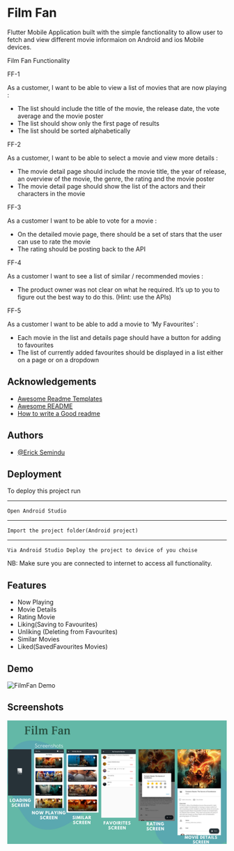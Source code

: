 
# Film Fan

Flutter Mobile Application built with the simple fanctionality
to allow user to fetch and view different movie informaion on Android and ios Mobile devices.

Film Fan Functionality 

FF-1

As a customer, I want to be able to view a list of movies that are now playing
:
* The list should include the title of the movie, the release date, the vote average and the movie poster
* The list should show only the first page of results
* The list should be sorted alphabetically

FF-2

As a customer, I want to be able to select a movie and view more details
:
* The movie detail page should include the movie title, the year of release, an overview of the movie, the genre, the rating and the movie poster
* The movie detail page should show the list of the actors and their characters in the movie

FF-3

As a customer I want to be able to vote for a movie
:
* On the detailed movie page, there should be a set of stars that the user can use to rate the movie
* The rating should be posting back to the API

FF-4

As a customer I want to see a list of similar / recommended movies
:
* The product owner was not clear on what he required. It’s up to you to figure out the best way to do this. (Hint: use the APIs)

FF-5

As a customer I want to be able to add a movie to ‘My Favourites’
:
* Each movie in the list and details page should have a button for adding to favourites
* The list of currently added favourites should be displayed in a list either on a page or on a dropdown
## Acknowledgements

 - [Awesome Readme Templates](https://awesomeopensource.com/project/elangosundar/awesome-README-templates)
 - [Awesome README](https://github.com/matiassingers/awesome-readme)
 - [How to write a Good readme](https://bulldogjob.com/news/449-how-to-write-a-good-readme-for-your-github-project)


## Authors

- [@Erick Semindu](https://www.github.com/SEMINDU)


## Deployment


To deploy this project run

----
    Open Android Studio
----
    Import the project folder(Android project)
----
    Via Android Studio Deploy the project to device of you choise

NB: Make sure you are connected to internet to access all functionality.





## Features

- Now Playing
- Movie Details 
- Rating Movie
- Liking(Saving to Favourites)
- Unliking (Deleting from Favourites)
- Similar Movies
- Liked(SavedFavourites Movies)



## Demo


![FilmFan Demo](https://github.com/SEMINDU/film_fan/blob/main/AppScreenshots/Film%20Fan%20App.gif?raw=true)

## Screenshots

![Film Fan Screenshots](https://github.com/SEMINDU/film_fan/blob/main/AppScreenshots/app%20Screenshots%20(1).png?raw=true)

